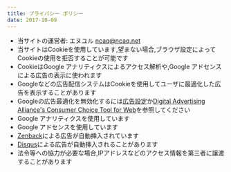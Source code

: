 ```yaml
---
title: プライバシー ポリシー
date: 2017-10-09
---
```


* 当サイトの運営者: エヌユル <ncaq@ncaq.net>
* 当サイトはCookieを使用しています,望まない場合,ブラウザ設定によってCookieの使用を拒否することが可能です
* CookieはGoogle アナリティクスによるアクセス解析や,Google アドセンスによる広告の表示に使われます
* Googleなどの広告配信システムはCookieを使用してユーザに最適化した広告を表示することがあります
* Googleの広告最適化を無効化するには[広告設定](https://adssettings.google.com/authenticated)か[Digital Advertising Alliance's Consumer Choice Tool for Web](http://optout.aboutads.info/#!/)を参照してください
* Google アナリティクスを使用しています
* Google アドセンスを使用しています
* [Zenback](https://zenback.jp/)による広告が自動挿入されています
* [Disqus](https://disqus.com/)による広告が自動挿入されることがあります
* 法令等への協力が必要な場合,IPアドレスなどのアクセス情報を第三者に譲渡することがあります
